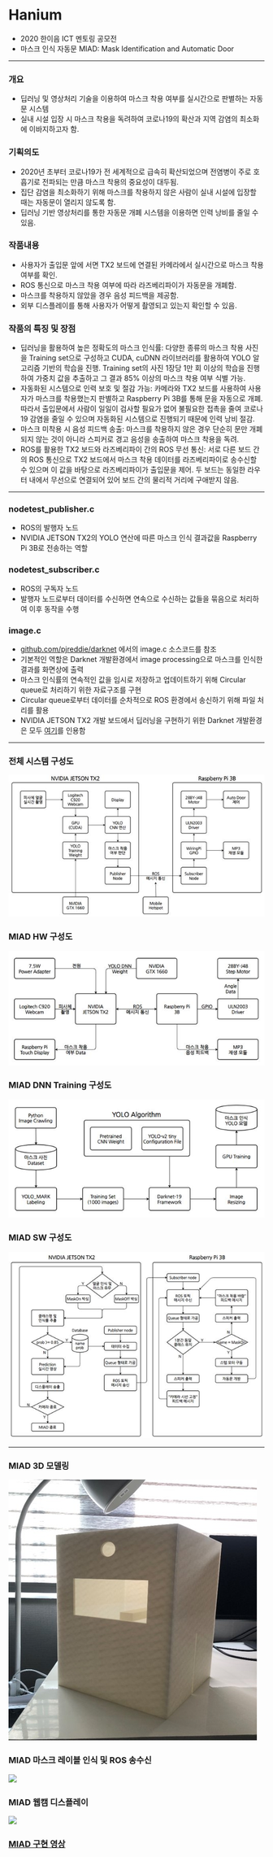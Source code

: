 # Hanium
* 2020 한이음 ICT 멘토링 공모전
* 마스크 인식 자동문 MIAD: Mask Identification and Automatic Door


---
### 개요
* 딥러닝 및 영상처리 기술을 이용하여 마스크 착용 여부를 실시간으로 판별하는 자동문 시스템
* 실내 시설 입장 시 마스크 착용을 독려하여 코로나19의 확산과 지역 감염의 최소화에 이바지하고자 함.

### 기획의도
* 2020년 초부터 코로나19가 전 세계적으로 급속히 확산되었으며 전염병이 주로 호흡기로 전파되는 만큼 마스크 착용의 중요성이 대두됨.
* 집단 감염을 최소화하기 위해 마스크를 착용하지 않은 사람이 실내 시설에 입장할 때는 자동문이 열리지 않도록 함.
* 딥러닝 기반 영상처리를 통한 자동문 개폐 시스템을 이용하면 인력 낭비를 줄일 수 있음.

### 작품내용
* 사용자가 출입문 앞에 서면 TX2 보드에 연결된 카메라에서 실시간으로 마스크 착용 여부를 확인.
* ROS 통신으로 마스크 착용 여부에 따라 라즈베리파이가 자동문을 개폐함.
* 마스크를 착용하지 않았을 경우 음성 피드백을 제공함.
* 외부 디스플레이를 통해 사용자가 어떻게 촬영되고 있는지 확인할 수 있음.

### 작품의 특징 및 장점
* 딥러닝을 활용하여 높은 정확도의 마스크 인식률: 다양한 종류의 마스크 착용 사진을 Training set으로 구성하고 CUDA, cuDNN 라이브러리를 활용하여 YOLO 알고리즘 기반의 학습을 진행. Training set의 사진 1장당 1만 회 이상의 학습을 진행하여 가중치 값을 추출하고 그 결과 85% 이상의 마스크 착용 여부 식별 가능.
* 자동화된 시스템으로 인력 보호 및 절감 가능: 카메라와 TX2 보드를 사용하여 사용자가 마스크를 착용했는지 판별하고 Raspberry Pi 3B를 통해 문을 자동으로 개폐. 따라서 출입문에서 사람이 일일이 검사할 필요가 없어 불필요한 접촉을 줄여 코로나19 감염을 줄일 수 있으며 자동화된 시스템으로 진행되기 때문에 인력 낭비 절감.
* 마스크 미착용 시 음성 피드백 송출: 마스크를 착용하지 않은 경우 단순히 문만 개폐되지 않는 것이 아니라 스피커로 경고 음성을 송출하여 마스크 착용을 독려.
* ROS를 활용한 TX2 보드와 라즈베리파이 간의 ROS 무선 통신: 서로 다른 보드 간의 ROS 통신으로 TX2 보드에서 마스크 착용 데이터를 라즈베리파이로 송수신할 수 있으며 이 값을 바탕으로 라즈베리파이가 출입문을 제어. 두 보드는 동일한 라우터 내에서 무선으로 연결되어 있어 보드 간의 물리적 거리에 구애받지 않음.


---
### nodetest_publisher.c
* ROS의 발행자 노드
* NVIDIA JETSON TX2의 YOLO 연산에 따른 마스크 인식 결과값을 Raspberry Pi 3B로 전송하는 역할

### nodetest_subscriber.c
* ROS의 구독자 노드
* 발행자 노드로부터 데이터를 수신하면 연속으로 수신하는 값들을 묶음으로 처리하여 이후 동작을 수행

### image.c
* [github.com/pjreddie/darknet](https://github.com/pjreddie/darknet) 에서의 image.c 소스코드를 참조
* 기본적인 역할은 Darknet 개발환경에서 image processing으로 마스크를 인식한 결과를 화면상에 출력
* 마스크 인식률의 연속적인 값을 임시로 저장하고 업데이트하기 위해 Circular queue로 처리하기 위한 자료구조를 구현
* Circular queue로부터 데이터를 순차적으로 ROS 환경에서 송신하기 위해 파일 처리를 활용
* NVIDIA JETSON TX2 개발 보드에서 딥러닝을 구현하기 위한 Darknet 개발환경은 모두 [여기](https://github.com/pjreddie/darknet)를 인용함


---
### 전체 시스템 구성도
![](https://github.com/zbumjin97/Hanium/blob/main/MIAD_system.jpg)
### MIAD HW 구성도
![](https://github.com/zbumjin97/Hanium/blob/main/MIAD_hw.jpg)
### MIAD DNN Training 구성도
![](https://github.com/zbumjin97/Hanium/blob/main/MIAD_dnn_training.jpg)
### MIAD SW 구성도
![](https://github.com/zbumjin97/Hanium/blob/main/MIAD_sw.jpg)


---
### MIAD 3D 모델링
![](https://github.com/zbumjin97/Hanium/blob/main/MIAD_3Dmodel.jpg)
### MIAD 마스크 레이블 인식 및 ROS 송수신
![](https://github.com/zbumjin97/Hanium/blob/main/MIAD_classification.jpg)
### MIAD 웹캠 디스플레이
![](https://github.com/zbumjin97/Hanium/blob/main/MIAD_display.jpg)
### [MIAD 구현 영상](https://www.youtube.com/watch?v=zmJI079PcNQ)
